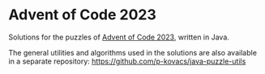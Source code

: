 # Advent of Code 2023

Solutions for the puzzles of [Advent of Code 2023](https://adventofcode.com/2023), written in Java.

The general utilities and algorithms used in the solutions are also available in a separate repository:
https://github.com/p-kovacs/java-puzzle-utils
